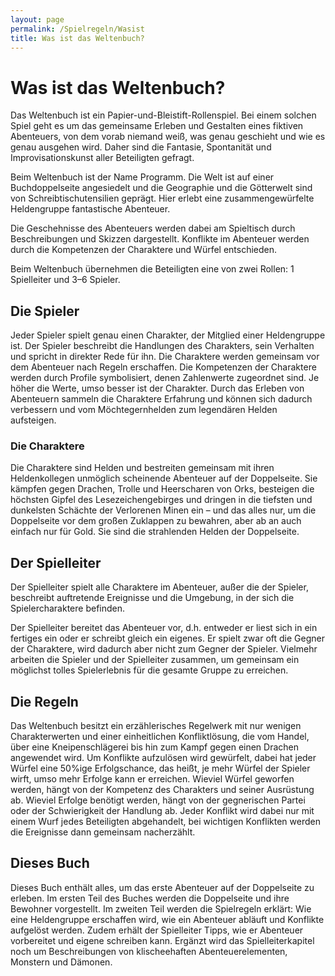 ```yaml
---
layout: page
permalink: /Spielregeln/Wasist
title: Was ist das Weltenbuch?
---
```


# Was ist das Weltenbuch?

Das Weltenbuch ist ein Papier-und-Bleistift-Rollenspiel. Bei einem solchen Spiel geht es um das gemeinsame Erleben und Gestalten eines fiktiven Abenteuers, von dem vorab niemand weiß, was genau geschieht und wie es genau ausgehen wird. Daher sind die Fantasie, Spontanität und Improvisationskunst aller Beteiligten gefragt.

Beim Weltenbuch ist der Name Programm. Die Welt ist auf einer Buchdoppelseite angesiedelt und die Geographie und die Götterwelt sind von Schreibtischutensilien geprägt. Hier erlebt eine zusammengewürfelte Heldengruppe fantastische Abenteuer.

Die Geschehnisse des Abenteuers werden dabei am Spieltisch durch Beschreibungen und Skizzen dargestellt. Konflikte im Abenteuer werden durch die Kompetenzen der Charaktere und Würfel entschieden.

Beim Weltenbuch übernehmen die Beteiligten eine von zwei Rollen: 1 Spielleiter und 3&ndash;6 Spieler.

## Die Spieler

Jeder Spieler spielt genau einen Charakter, der Mitglied einer Heldengruppe ist. Der Spieler beschreibt die Handlungen des Charakters, sein Verhalten und spricht in direkter Rede für ihn. Die Charaktere werden gemeinsam vor dem Abenteuer nach Regeln erschaffen. Die Kompetenzen der Charaktere werden durch Profile symbolisiert, denen Zahlenwerte zugeordnet sind. Je höher die Werte, umso besser ist der Charakter. Durch das Erleben von Abenteuern sammeln die Charaktere Erfahrung und können sich dadurch verbessern und vom Möchtegernhelden zum legendären Helden aufsteigen.

### Die Charaktere

Die Charaktere sind Helden und bestreiten gemeinsam mit ihren Heldenkollegen unmöglich scheinende Abenteuer auf der Doppelseite. Sie kämpfen gegen Drachen, Trolle und Heerscharen von Orks, besteigen die höchsten Gipfel des Lesezeichengebirges und dringen in die tiefsten und dunkelsten Schächte der Verlorenen Minen ein &ndash; und das alles nur, um die Doppelseite vor dem großen Zuklappen zu bewahren, aber ab an auch einfach nur für Gold. Sie sind die strahlenden Helden der Doppelseite.

## Der Spielleiter

Der Spielleiter spielt alle Charaktere im Abenteuer, außer die der Spieler, beschreibt auftretende Ereignisse und die Umgebung, in der sich die Spielercharaktere befinden.

Der Spielleiter bereitet das Abenteuer vor, d.h. entweder er liest sich in ein fertiges ein oder er schreibt gleich ein eigenes. Er spielt zwar oft die Gegner der Charaktere, wird dadurch aber nicht zum Gegner der Spieler. Vielmehr arbeiten die Spieler und der Spielleiter zusammen, um gemeinsam ein möglichst tolles Spielerlebnis für die gesamte Gruppe zu erreichen.

## Die Regeln

Das Weltenbuch besitzt ein erzählerisches Regelwerk mit nur wenigen Charakterwerten und einer einheitlichen Konfliktlösung, die vom Handel, über eine Kneipenschlägerei bis hin zum Kampf gegen einen Drachen angewendet wird. Um Konflikte aufzulösen wird gewürfelt, dabei hat jeder Würfel eine 50%ige Erfolgschance, das heißt, je mehr Würfel der Spieler wirft, umso mehr Erfolge kann er erreichen. Wieviel Würfel geworfen werden, hängt von der Kompetenz des Charakters und seiner Ausrüstung ab. Wieviel Erfolge benötigt werden, hängt von der gegnerischen Partei oder der Schwierigkeit der Handlung ab. Jeder Konflikt wird dabei nur mit einem Wurf jedes Beteiligten abgehandelt, bei wichtigen Konflikten werden die Ereignisse dann gemeinsam nacherzählt.

## Dieses Buch

Dieses Buch enthält alles, um das erste Abenteuer auf der Doppelseite zu erleben. Im ersten Teil des Buches werden die Doppelseite und ihre Bewohner vorgestellt. Im zweiten Teil werden die Spielregeln erklärt: Wie eine Heldengruppe erschaffen wird, wie ein Abenteuer abläuft und Konflikte aufgelöst werden. Zudem erhält der Spielleiter Tipps, wie er Abenteuer vorbereitet und eigene schreiben kann. Ergänzt wird das Spielleiterkapitel noch um Beschreibungen von klischeehaften Abenteuerelementen, Monstern und Dämonen.

